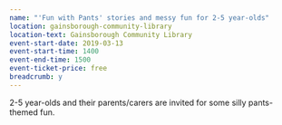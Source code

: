```yaml
---
name: "'Fun with Pants' stories and messy fun for 2-5 year-olds"
location: gainsborough-community-library
location-text: Gainsborough Community Library
event-start-date: 2019-03-13
event-start-time: 1400
event-end-time: 1500
event-ticket-price: free
breadcrumb: y
---
```


2-5 year-olds and their parents/carers are invited for some silly pants-themed fun.
